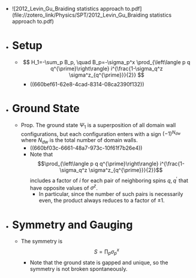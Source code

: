 - ![2012_Levin_Gu_Braiding statistics approach to.pdf](file://zotero_link/Physics/SPT/2012_Levin_Gu_Braiding statistics approach to.pdf)
- # Setup
	- $$
	  H_1=-\sum_p B_p, \quad B_p=-\sigma_p^x \prod_{\left\langle p q q^{\prime}\right\rangle} i^{\frac{1-\sigma_q^z \sigma^z_{q^{\prime}}}{2}}
	  $$
		- ((660bef61-62e8-4cad-8314-08ca2390f132))
- # Ground State
	- Prop. The ground state $\Psi_1$ is a superposition of all domain wall configurations, but each configuration enters with a sign $(-1)^{N_{d w}}$ where $N_{d w}$ is the total number of domain walls.
		- ((660bf03c-6661-48a7-973c-10f61f7b26e4))
		- Note that 
		  $$\prod_{\left\langle p q q^{\prime}\right\rangle} i^{\frac{1-\sigma_q^z \sigma^z_{q^{\prime}}}{2}}$$
		  includes a factor of $i$ for each pair of neighboring spins $q, q^{\prime}$ that have opposite values of $\sigma^z$.
			- In particular, since the number of such pairs is necessarily even, the product always reduces to a factor of $\pm 1$.
- # Symmetry and Gauging
	- The symmetry is
	  $$
	  S=\prod_p \sigma_p^x
	  $$
		- Note that the ground state is gapped and unique, so the symmetry is not broken spontaneously.